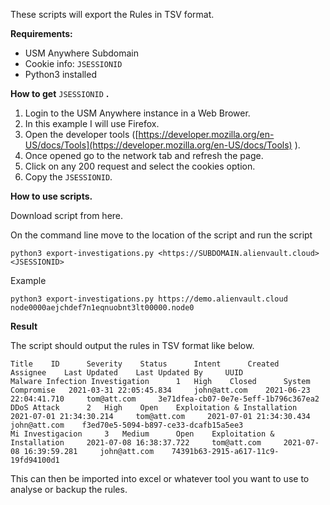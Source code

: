 These scripts will export the Rules in TSV format.

**Requirements:**

- USM Anywhere Subdomain
- Cookie info: `JSESSIONID`
- Python3 installed

**How to get** `JSESSIONID` **.**

1. Login to the USM Anywhere instance in a Web Brower.
2. In this example I will use Firefox.
3. Open the developer tools ([https://developer.mozilla.org/en-US/docs/Tools](https://developer.mozilla.org/en-US/docs/Tools) ).
4. Once opened go to the network tab and refresh the page.
5. Click on any 200 request and select the cookies option.
6. Copy the `JSESSIONID`.

**How to use scripts.**

Download script from here.

On the command line move to the location of the script and run the script

	python3 export-investigations.py <https://SUBDOMAIN.alienvault.cloud> <JSESSIONID>

Example

	python3 export-investigations.py https://demo.alienvault.cloud node0000aejchdef7n1eqnuobnt3lt00000.node0

**Result**

The script should output the rules in TSV format like below.

	Title 	 ID 	 Severity 	 Status 	 Intent 	 Created 	 Assignee 	 Last Updated 	 Last Updated By 	 UUID
	Malware Infection Investigation 	 1 	 High 	 Closed 	 System Compromise 	 2021-03-31 22:05:45.834 	 john@att.com 	 2021-06-23 22:04:41.710 	 tom@att.com 	 3e71dfea-cb07-0e7e-5eff-1b796c367ea2
	DDoS Attack 	 2 	 High 	 Open 	 Exploitation & Installation 	 2021-07-01 21:34:30.214 	 tom@att.com 	 2021-07-01 21:34:30.434 	 john@att.com 	 f3ed70e5-5094-b897-ce33-dcafb15a5ee3
	Mi Investigacion 	 3 	 Medium 	 Open 	 Exploitation & Installation 	 2021-07-08 16:38:37.722 	 tom@att.com 	 2021-07-08 16:39:59.281 	 john@att.com 	 74391b63-2915-a617-11c9-19fd94100d1


This can then be imported into excel or whatever tool you want to use to analyse or backup the rules.
